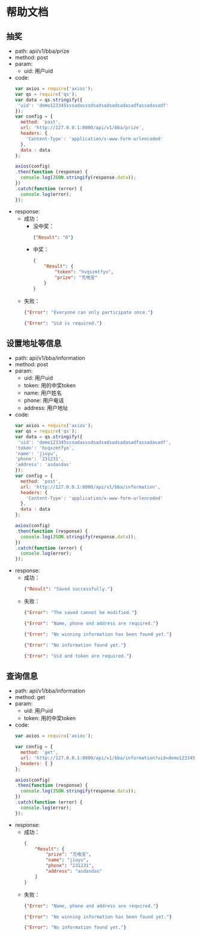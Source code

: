 # 帮助文档
## 抽奖
- path: api/v1/bba/prize
- method: post
- param: 
    - uid: 用户uid
- code:
    ```javascript
    var axios = require('axios');
    var qs = require('qs');
    var data = qs.stringify({
     'uid': 'demo123345sssadasssdsadsadsadsadasadfassadasadf' 
    });
    var config = {
      method: 'post',
      url: 'http://127.0.0.1:8000/api/v1/bba/prize',
      headers: { 
        'Content-Type': 'application/x-www-form-urlencoded'
      },
      data : data
    };
    
    axios(config)
    .then(function (response) {
      console.log(JSON.stringify(response.data));
    })
    .catch(function (error) {
      console.log(error);
    });
    ```
- response:
    - 成功：
        - 没中奖：
            ```json
            {"Result": "0"}
            ```
        - 中奖：
            ```json
            {
                "Result": {
                    "token": "hvqszmtfyo",
                    "prize": "充电宝"
                }
            }
            ```
    - 失败：
        ```json
        {"Error": "Everyone can only participate once."}
        ```
        ```json
        {"Error": "Uid is required."}
        ```

## 设置地址等信息
- path: api/v1/bba/information
- method: post
- param: 
    - uid: 用户uid
    - token: 用的中奖token
    - name: 用户姓名
    - phone: 用户电话
    - address: 用户地址
- code:
    ```javascript
    var axios = require('axios');
    var qs = require('qs');
    var data = qs.stringify({
     'uid': 'demo123345sssadasssdsadsadsadsadasadfassadasadf',
    'token': 'hvqszmtfyo',
    'name': 'jiuyu',
    'phone': '231231',
    'address': 'asdasdas' 
    });
    var config = {
      method: 'post',
      url: 'http://127.0.0.1:8000/api/v1/bba/information',
      headers: { 
        'Content-Type': 'application/x-www-form-urlencoded'
      },
      data : data
    };
    
    axios(config)
    .then(function (response) {
      console.log(JSON.stringify(response.data));
    })
    .catch(function (error) {
      console.log(error);
    });
    ```
- response:
    - 成功：
        ```json
        {"Result": "Saved successfully."}
        ```
    - 失败：
        ```json
        {"Error": "The saved cannot be modified."}
        ```
        ```json
        {"Error": "Name, phone and address are required."}
        ```
        ```json
        {"Error": "No winning information has been found yet."}
        ```
        ```json
        {"Error": "No information found yet."}
        ```
        ```json
        {"Error": "Uid and token are required."}
        ```
      
## 查询信息
- path: api/v1/bba/information
- method: get
- param: 
    - uid: 用户uid
    - token: 用的中奖token
- code:
    ```javascript
    var axios = require('axios');

    var config = {
      method: 'get',
      url: 'http://127.0.0.1:8000/api/v1/bba/information?uid=demo123345sssadasssdsadsadsadsadasadfassadasadf&token=hvqszmtfyo',
      headers: { }
    };
    
    axios(config)
    .then(function (response) {
      console.log(JSON.stringify(response.data));
    })
    .catch(function (error) {
      console.log(error);
    });
    ```
- response:
    - 成功：
        ```json
        {
            "Result": {
                "prize": "充电宝",
                "name": "jiuyu",
                "phone": "231231",
                "address": "asdasdas"
            }
        }
        ```
    - 失败：
        ```json
        {"Error": "Name, phone and address are required."}
        ```
        ```json
        {"Error": "No winning information has been found yet."}
        ```
        ```json
        {"Error": "No information found yet."}
        ```



